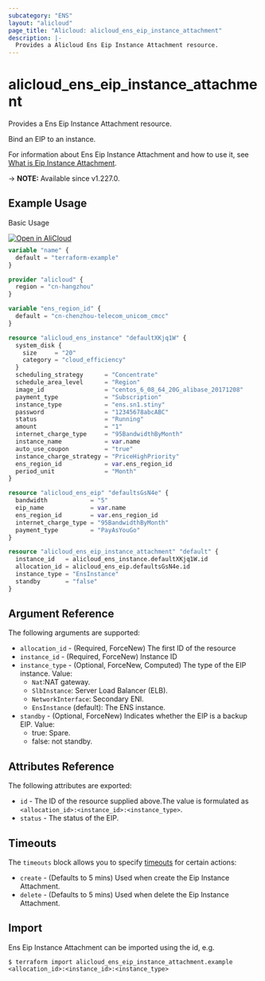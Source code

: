 ```yaml
---
subcategory: "ENS"
layout: "alicloud"
page_title: "Alicloud: alicloud_ens_eip_instance_attachment"
description: |-
  Provides a Alicloud Ens Eip Instance Attachment resource.
---
```


# alicloud_ens_eip_instance_attachment

Provides a Ens Eip Instance Attachment resource.

Bind an EIP to an instance.

For information about Ens Eip Instance Attachment and how to use it, see [What is Eip Instance Attachment](https://www.alibabacloud.com/help/en/).

-> **NOTE:** Available since v1.227.0.

## Example Usage

Basic Usage

<div style="display: block;margin-bottom: 40px;"><div class="oics-button" style="float: right;position: absolute;margin-bottom: 10px;">
  <a href="https://api.aliyun.com/terraform?resource=alicloud_ens_eip_instance_attachment&exampleId=d5589880-8fc2-8f8a-194f-9cb17dc318885c9c72c9&activeTab=example&spm=docs.r.ens_eip_instance_attachment.0.d55898808f&intl_lang=EN_US" target="_blank">
    <img alt="Open in AliCloud" src="https://img.alicdn.com/imgextra/i1/O1CN01hjjqXv1uYUlY56FyX_!!6000000006049-55-tps-254-36.svg" style="max-height: 44px; max-width: 100%;">
  </a>
</div></div>

```terraform
variable "name" {
  default = "terraform-example"
}

provider "alicloud" {
  region = "cn-hangzhou"
}

variable "ens_region_id" {
  default = "cn-chenzhou-telecom_unicom_cmcc"
}

resource "alicloud_ens_instance" "defaultXKjq1W" {
  system_disk {
    size     = "20"
    category = "cloud_efficiency"
  }
  scheduling_strategy      = "Concentrate"
  schedule_area_level      = "Region"
  image_id                 = "centos_6_08_64_20G_alibase_20171208"
  payment_type             = "Subscription"
  instance_type            = "ens.sn1.stiny"
  password                 = "12345678abcABC"
  status                   = "Running"
  amount                   = "1"
  internet_charge_type     = "95BandwidthByMonth"
  instance_name            = var.name
  auto_use_coupon          = "true"
  instance_charge_strategy = "PriceHighPriority"
  ens_region_id            = var.ens_region_id
  period_unit              = "Month"
}

resource "alicloud_ens_eip" "defaultsGsN4e" {
  bandwidth            = "5"
  eip_name             = var.name
  ens_region_id        = var.ens_region_id
  internet_charge_type = "95BandwidthByMonth"
  payment_type         = "PayAsYouGo"
}

resource "alicloud_ens_eip_instance_attachment" "default" {
  instance_id   = alicloud_ens_instance.defaultXKjq1W.id
  allocation_id = alicloud_ens_eip.defaultsGsN4e.id
  instance_type = "EnsInstance"
  standby       = "false"
}
```

## Argument Reference

The following arguments are supported:
* `allocation_id` - (Required, ForceNew) The first ID of the resource
* `instance_id` - (Required, ForceNew) Instance ID
* `instance_type` - (Optional, ForceNew, Computed) The type of the EIP instance. Value:
  - `Nat`:NAT gateway.
  - `SlbInstance`: Server Load Balancer (ELB).
  - `NetworkInterface`: Secondary ENI.
  - `EnsInstance` (default): The ENS instance.
* `standby` - (Optional, ForceNew) Indicates whether the EIP is a backup EIP. Value:
  - true: Spare.
  - false: not standby.

## Attributes Reference

The following attributes are exported:
* `id` - The ID of the resource supplied above.The value is formulated as `<allocation_id>:<instance_id>:<instance_type>`.
* `status` - The status of the EIP.


## Timeouts

The `timeouts` block allows you to specify [timeouts](https://www.terraform.io/docs/configuration-0-11/resources.html#timeouts) for certain actions:
* `create` - (Defaults to 5 mins) Used when create the Eip Instance Attachment.
* `delete` - (Defaults to 5 mins) Used when delete the Eip Instance Attachment.

## Import

Ens Eip Instance Attachment can be imported using the id, e.g.

```shell
$ terraform import alicloud_ens_eip_instance_attachment.example <allocation_id>:<instance_id>:<instance_type>
```